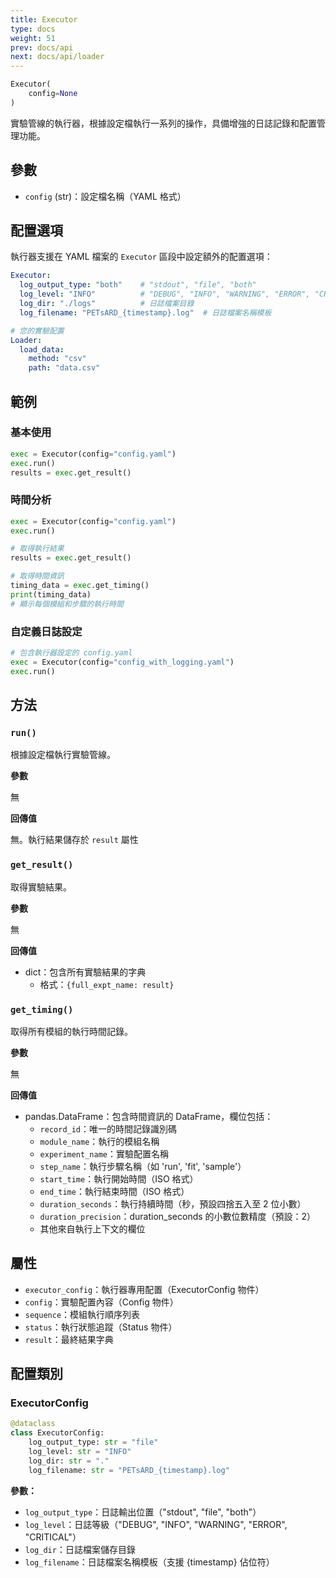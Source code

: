 ```yaml
---
title: Executor
type: docs
weight: 51
prev: docs/api
next: docs/api/loader
---
```



```python
Executor(
    config=None
)
```

實驗管線的執行器，根據設定檔執行一系列的操作，具備增強的日誌記錄和配置管理功能。

## 參數

- `config` (str)：設定檔名稱（YAML 格式）

## 配置選項

執行器支援在 YAML 檔案的 `Executor` 區段中設定額外的配置選項：

```yaml
Executor:
  log_output_type: "both"    # "stdout", "file", "both"
  log_level: "INFO"          # "DEBUG", "INFO", "WARNING", "ERROR", "CRITICAL"
  log_dir: "./logs"          # 日誌檔案目錄
  log_filename: "PETsARD_{timestamp}.log"  # 日誌檔案名稱模板

# 您的實驗配置
Loader:
  load_data:
    method: "csv"
    path: "data.csv"
```

## 範例

### 基本使用
```python
exec = Executor(config="config.yaml")
exec.run()
results = exec.get_result()
```

### 時間分析
```python
exec = Executor(config="config.yaml")
exec.run()

# 取得執行結果
results = exec.get_result()

# 取得時間資訊
timing_data = exec.get_timing()
print(timing_data)
# 顯示每個模組和步驟的執行時間
```

### 自定義日誌設定
```python
# 包含執行器設定的 config.yaml
exec = Executor(config="config_with_logging.yaml")
exec.run()
```

## 方法

### `run()`

根據設定檔執行實驗管線。

**參數**

無

**回傳值**

無。執行結果儲存於 `result` 屬性

### `get_result()`

取得實驗結果。

**參數**

無

**回傳值**

- dict：包含所有實驗結果的字典
  - 格式：`{full_expt_name: result}`

### `get_timing()`

取得所有模組的執行時間記錄。

**參數**

無

**回傳值**

- pandas.DataFrame：包含時間資訊的 DataFrame，欄位包括：
  - `record_id`：唯一的時間記錄識別碼
  - `module_name`：執行的模組名稱
  - `experiment_name`：實驗配置名稱
  - `step_name`：執行步驟名稱（如 'run', 'fit', 'sample'）
  - `start_time`：執行開始時間（ISO 格式）
  - `end_time`：執行結束時間（ISO 格式）
  - `duration_seconds`：執行持續時間（秒，預設四捨五入至 2 位小數）
  - `duration_precision`：duration_seconds 的小數位數精度（預設：2）
  - 其他來自執行上下文的欄位

## 屬性

- `executor_config`：執行器專用配置（ExecutorConfig 物件）
- `config`：實驗配置內容（Config 物件）
- `sequence`：模組執行順序列表
- `status`：執行狀態追蹤（Status 物件）
- `result`：最終結果字典

## 配置類別

### ExecutorConfig

```python
@dataclass
class ExecutorConfig:
    log_output_type: str = "file"
    log_level: str = "INFO"
    log_dir: str = "."
    log_filename: str = "PETsARD_{timestamp}.log"
```

**參數：**
- `log_output_type`：日誌輸出位置（"stdout", "file", "both"）
- `log_level`：日誌等級（"DEBUG", "INFO", "WARNING", "ERROR", "CRITICAL"）
- `log_dir`：日誌檔案儲存目錄
- `log_filename`：日誌檔案名稱模板（支援 {timestamp} 佔位符）
